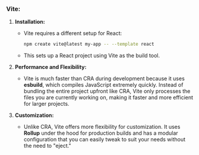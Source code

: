 ### **Vite:**

1. **Installation:**
   - Vite requires a different setup for React:
     ```bash
     npm create vite@latest my-app -- --template react
     ```
   - This sets up a React project using Vite as the build tool.

2. **Performance and Flexibility:**
   - Vite is much faster than CRA during development because it uses **esbuild**, which compiles JavaScript extremely quickly. Instead of bundling the entire project upfront like CRA, Vite only processes the files you are currently working on, making it faster and more efficient for larger projects.

3. **Customization:**
   - Unlike CRA, Vite offers more flexibility for customization. It uses **Rollup** under the hood for production builds and has a modular configuration that you can easily tweak to suit your needs without the need to "eject."